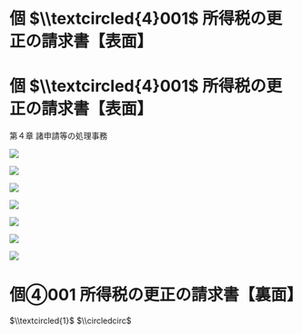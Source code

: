 # 個 $\\textcircled{4}001$ 所得税の更正の請求書【表面】

# 個 $\\textcircled{4}001$ 所得税の更正の請求書【表面】

第４章 諸申請等の処理事務

![](https://www.nta.go.jp/tmp/6fdd6e67-9882-4c66-a090-dccd3cb355b2/images/89f92e6d0f793b795deedd08328d737645909e3e12f031368b042f5f3548219b.jpg)

![](https://www.nta.go.jp/tmp/6fdd6e67-9882-4c66-a090-dccd3cb355b2/images/5d45665e827b119e931927c5d3ac17b4132eb3724f3e52a5b06315495733d162.jpg)

![](https://www.nta.go.jp/tmp/6fdd6e67-9882-4c66-a090-dccd3cb355b2/images/439cae2d7a2d0e6786b20ad1ef071f1f60b66023ad0244e8186046298e5d24a3.jpg)

![](https://www.nta.go.jp/tmp/6fdd6e67-9882-4c66-a090-dccd3cb355b2/images/6eeb547783d3555d78737280f3ad892a280a5b30e88d4d8300d98b44a15cebe7.jpg)

![](https://www.nta.go.jp/tmp/6fdd6e67-9882-4c66-a090-dccd3cb355b2/images/a66337250ffceab69b75ae0f831e8b8003ad000d08ff1856d1fd3fe17f2f54bb.jpg)

![](https://www.nta.go.jp/tmp/6fdd6e67-9882-4c66-a090-dccd3cb355b2/images/db3e125bc2563d5a76c86b145fd8e18b3c933c51460fbd26e47537879b72865f.jpg)

![](https://www.nta.go.jp/tmp/6fdd6e67-9882-4c66-a090-dccd3cb355b2/images/afb32f0b1d0d9e0c6084b7fdf232f4d4251fe61c0abcd81933a95a27ff9b4d55.jpg)

# 個④001 所得税の更正の請求書【裏面】

$\\textcircled{1}$ $\\circledcirc$